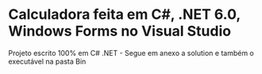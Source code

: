 # Calculadora feita em C#, .NET 6.0, Windows Forms no Visual Studio
Projeto escrito 100% em C# .NET - Segue em anexo a solution e também o executável na pasta Bin
